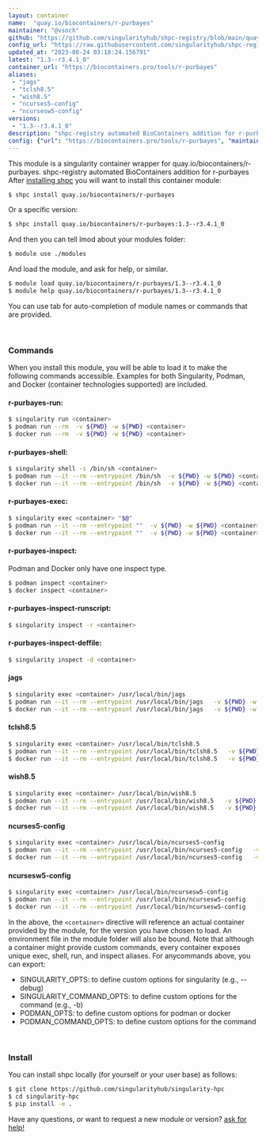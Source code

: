 ```yaml
---
layout: container
name:  "quay.io/biocontainers/r-purbayes"
maintainer: "@vsoch"
github: "https://github.com/singularityhub/shpc-registry/blob/main/quay.io/biocontainers/r-purbayes/container.yaml"
config_url: "https://raw.githubusercontent.com/singularityhub/shpc-registry/main/quay.io/biocontainers/r-purbayes/container.yaml"
updated_at: "2023-08-24 03:18:24.156791"
latest: "1.3--r3.4.1_0"
container_url: "https://biocontainers.pro/tools/r-purbayes"
aliases:
 - "jags"
 - "tclsh8.5"
 - "wish8.5"
 - "ncurses5-config"
 - "ncursesw5-config"
versions:
 - "1.3--r3.4.1_0"
description: "shpc-registry automated BioContainers addition for r-purbayes"
config: {"url": "https://biocontainers.pro/tools/r-purbayes", "maintainer": "@vsoch", "description": "shpc-registry automated BioContainers addition for r-purbayes", "latest": {"1.3--r3.4.1_0": "sha256:c71825f0b850853b56fd09cc24d8aca5013617045e43e98848a715b6faa0c115"}, "tags": {"1.3--r3.4.1_0": "sha256:c71825f0b850853b56fd09cc24d8aca5013617045e43e98848a715b6faa0c115"}, "docker": "quay.io/biocontainers/r-purbayes", "aliases": {"jags": "/usr/local/bin/jags", "tclsh8.5": "/usr/local/bin/tclsh8.5", "wish8.5": "/usr/local/bin/wish8.5", "ncurses5-config": "/usr/local/bin/ncurses5-config", "ncursesw5-config": "/usr/local/bin/ncursesw5-config"}}
---
```


This module is a singularity container wrapper for quay.io/biocontainers/r-purbayes.
shpc-registry automated BioContainers addition for r-purbayes
After [installing shpc](#install) you will want to install this container module:


```bash
$ shpc install quay.io/biocontainers/r-purbayes
```

Or a specific version:

```bash
$ shpc install quay.io/biocontainers/r-purbayes:1.3--r3.4.1_0
```

And then you can tell lmod about your modules folder:

```bash
$ module use ./modules
```

And load the module, and ask for help, or similar.

```bash
$ module load quay.io/biocontainers/r-purbayes/1.3--r3.4.1_0
$ module help quay.io/biocontainers/r-purbayes/1.3--r3.4.1_0
```

You can use tab for auto-completion of module names or commands that are provided.

<br>

### Commands

When you install this module, you will be able to load it to make the following commands accessible.
Examples for both Singularity, Podman, and Docker (container technologies supported) are included.

#### r-purbayes-run:

```bash
$ singularity run <container>
$ podman run --rm  -v ${PWD} -w ${PWD} <container>
$ docker run --rm  -v ${PWD} -w ${PWD} <container>
```

#### r-purbayes-shell:

```bash
$ singularity shell -s /bin/sh <container>
$ podman run --it --rm --entrypoint /bin/sh  -v ${PWD} -w ${PWD} <container>
$ docker run --it --rm --entrypoint /bin/sh  -v ${PWD} -w ${PWD} <container>
```

#### r-purbayes-exec:

```bash
$ singularity exec <container> "$@"
$ podman run --it --rm --entrypoint ""  -v ${PWD} -w ${PWD} <container> "$@"
$ docker run --it --rm --entrypoint ""  -v ${PWD} -w ${PWD} <container> "$@"
```

#### r-purbayes-inspect:

Podman and Docker only have one inspect type.

```bash
$ podman inspect <container>
$ docker inspect <container>
```

#### r-purbayes-inspect-runscript:

```bash
$ singularity inspect -r <container>
```

#### r-purbayes-inspect-deffile:

```bash
$ singularity inspect -d <container>
```


#### jags

```bash
$ singularity exec <container> /usr/local/bin/jags
$ podman run --it --rm --entrypoint /usr/local/bin/jags   -v ${PWD} -w ${PWD} <container> -c " $@"
$ docker run --it --rm --entrypoint /usr/local/bin/jags   -v ${PWD} -w ${PWD} <container> -c " $@"
```


#### tclsh8.5

```bash
$ singularity exec <container> /usr/local/bin/tclsh8.5
$ podman run --it --rm --entrypoint /usr/local/bin/tclsh8.5   -v ${PWD} -w ${PWD} <container> -c " $@"
$ docker run --it --rm --entrypoint /usr/local/bin/tclsh8.5   -v ${PWD} -w ${PWD} <container> -c " $@"
```


#### wish8.5

```bash
$ singularity exec <container> /usr/local/bin/wish8.5
$ podman run --it --rm --entrypoint /usr/local/bin/wish8.5   -v ${PWD} -w ${PWD} <container> -c " $@"
$ docker run --it --rm --entrypoint /usr/local/bin/wish8.5   -v ${PWD} -w ${PWD} <container> -c " $@"
```


#### ncurses5-config

```bash
$ singularity exec <container> /usr/local/bin/ncurses5-config
$ podman run --it --rm --entrypoint /usr/local/bin/ncurses5-config   -v ${PWD} -w ${PWD} <container> -c " $@"
$ docker run --it --rm --entrypoint /usr/local/bin/ncurses5-config   -v ${PWD} -w ${PWD} <container> -c " $@"
```


#### ncursesw5-config

```bash
$ singularity exec <container> /usr/local/bin/ncursesw5-config
$ podman run --it --rm --entrypoint /usr/local/bin/ncursesw5-config   -v ${PWD} -w ${PWD} <container> -c " $@"
$ docker run --it --rm --entrypoint /usr/local/bin/ncursesw5-config   -v ${PWD} -w ${PWD} <container> -c " $@"
```



In the above, the `<container>` directive will reference an actual container provided
by the module, for the version you have chosen to load. An environment file in the
module folder will also be bound. Note that although a container
might provide custom commands, every container exposes unique exec, shell, run, and
inspect aliases. For anycommands above, you can export:

 - SINGULARITY_OPTS: to define custom options for singularity (e.g., --debug)
 - SINGULARITY_COMMAND_OPTS: to define custom options for the command (e.g., -b)
 - PODMAN_OPTS: to define custom options for podman or docker
 - PODMAN_COMMAND_OPTS: to define custom options for the command

<br>

### Install

You can install shpc locally (for yourself or your user base) as follows:

```bash
$ git clone https://github.com/singularityhub/singularity-hpc
$ cd singularity-hpc
$ pip install -e .
```

Have any questions, or want to request a new module or version? [ask for help!](https://github.com/singularityhub/singularity-hpc/issues)